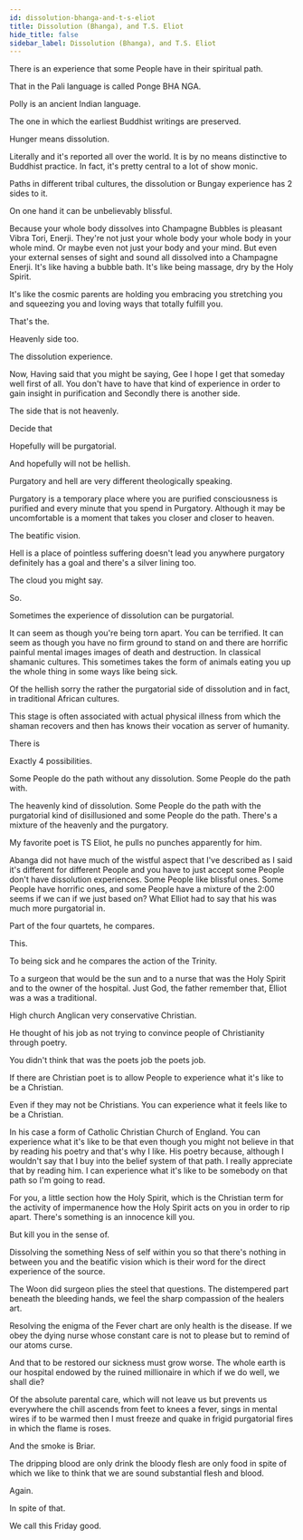 ```yaml
---
id: dissolution-bhanga-and-t-s-eliot
title: Dissolution (Bhanga), and T.S. Eliot
hide_title: false
sidebar_label: Dissolution (Bhanga), and T.S. Eliot
---
```

There is an experience that some People have in their spiritual path.

That in the Pali language is called Ponge BHA NGA.

Polly is an ancient Indian language.

The one in which the earliest Buddhist writings are preserved.

Hunger means dissolution.

Literally and it's reported all over the world. It is by no means distinctive to Buddhist practice. In fact, it's pretty central to a lot of show monic.

Paths in different tribal cultures, the dissolution or Bungay experience has 2 sides to it.

On one hand it can be unbelievably blissful.

Because your whole body dissolves into Champagne Bubbles is pleasant Vibra Tori, Enerji. They're not just your whole body your whole body in your whole mind. Or maybe even not just your body and your mind. But even your external senses of sight and sound all dissolved into a Champagne Enerji. It's like having a bubble bath. It's like being massage, dry by the Holy Spirit.

It's like the cosmic parents are holding you embracing you stretching you and squeezing you and loving ways that totally fulfill you.

That's the.

Heavenly side too.

The dissolution experience.

Now, Having said that you might be saying, Gee I hope I get that someday well first of all. You don't have to have that kind of experience in order to gain insight in purification and Secondly there is another side.

The side that is not heavenly.

Decide that

Hopefully will be purgatorial.

And hopefully will not be hellish.

Purgatory and hell are very different theologically speaking.

Purgatory is a temporary place where you are purified consciousness is purified and every minute that you spend in Purgatory. Although it may be uncomfortable is a moment that takes you closer and closer to heaven.

The beatific vision.

Hell is a place of pointless suffering doesn't lead you anywhere purgatory definitely has a goal and there's a silver lining too.

The cloud you might say.

So.

Sometimes the experience of dissolution can be purgatorial.

It can seem as though you're being torn apart. You can be terrified. It can seem as though you have no firm ground to stand on and there are horrific painful mental images images of death and destruction. In classical shamanic cultures. This sometimes takes the form of animals eating you up the whole thing in some ways like being sick.

Of the hellish sorry the rather the purgatorial side of dissolution and in fact, in traditional African cultures.

This stage is often associated with actual physical illness from which the shaman recovers and then has knows their vocation as server of humanity.

There is

Exactly 4 possibilities.

Some People do the path without any dissolution. Some People do the path with.

The heavenly kind of dissolution. Some People do the path with the purgatorial kind of disillusioned and some People do the path. There's a mixture of the heavenly and the purgatory.

My favorite poet is TS Eliot, he pulls no punches apparently for him.

Abanga did not have much of the wistful aspect that I've described as I said it's different for different People and you have to just accept some People don't have dissolution experiences. Some People like blissful ones. Some People have horrific ones, and some People have a mixture of the 2:00 seems if we can if we just based on? What Elliot had to say that his was much more purgatorial in.

Part of the four quartets, he compares.

This.

To being sick and he compares the action of the Trinity.

To a surgeon that would be the sun and to a nurse that was the Holy Spirit and to the owner of the hospital. Just God, the father remember that, Elliot was a was a traditional.

High church Anglican very conservative Christian.

He thought of his job as not trying to convince people of Christianity through poetry.

You didn't think that was the poets job the poets job.

If there are Christian poet is to allow People to experience what it's like to be a Christian.

Even if they may not be Christians. You can experience what it feels like to be a Christian.

In his case a form of Catholic Christian Church of England. You can experience what it's like to be that even though you might not believe in that by reading his poetry and that's why I like. His poetry because, although I wouldn't say that I buy into the belief system of that path. I really appreciate that by reading him. I can experience what it's like to be somebody on that path so I'm going to read.

For you, a little section how the Holy Spirit, which is the Christian term for the activity of impermanence how the Holy Spirit acts on you in order to rip apart. There's something is an innocence kill you.

But kill you in the sense of.

Dissolving the something Ness of self within you so that there's nothing in between you and the beatific vision which is their word for the direct experience of the source.

The Woon did surgeon plies the steel that questions. The distempered part beneath the bleeding hands, we feel the sharp compassion of the healers art.

Resolving the enigma of the Fever chart are only health is the disease. If we obey the dying nurse whose constant care is not to please but to remind of our atoms curse.

And that to be restored our sickness must grow worse. The whole earth is our hospital endowed by the ruined millionaire in which if we do well, we shall die?

Of the absolute parental care, which will not leave us but prevents us everywhere the chill ascends from feet to knees a fever, sings in mental wires if to be warmed then I must freeze and quake in frigid purgatorial fires in which the flame is roses.

And the smoke is Briar.

The dripping blood are only drink the bloody flesh are only food in spite of which we like to think that we are sound substantial flesh and blood.

Again.

In spite of that.

We call this Friday good.

